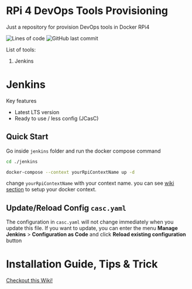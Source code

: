 # RPi 4 DevOps Tools Provisioning
Just a repository for provision DevOps tools in Docker RPi4

![Lines of code](https://img.shields.io/tokei/lines/github/doctor500/rpi4-devops-tools-provisioning?style=for-the-badge)
![GitHub last commit](https://img.shields.io/github/last-commit/doctor500/rpi4-devops-tools-provisioning?style=for-the-badge)

List of tools:
1. Jenkins

# Jenkins
Key features
- Latest LTS version
- Ready to use / less config (JCasC)


## Quick Start
Go inside `jenkins` folder and run the docker compose command
```bash
cd ./jenkins
```
```bash
docker-compose --context yourRpiContextName up -d
```
change `yourRpiContextName` with your context name. you can see [wiki section](https://github.com/doctor500/rpi4-devops-tools-provisioning#installation-guide-tips--trick) to setup your docker context.

## Update/Reload Config `casc.yaml`
The configuration in `casc.yaml` will not change immediately when you update this file. If you want to update, you can enter the menu **Manage Jenkins** > **Configuration as Code** and click **Reload existing configuration** button

# Installation Guide, Tips & Trick
[Checkout this Wiki!](https://github.com/doctor500/rpi4-devops-tools-provisioning/wiki)